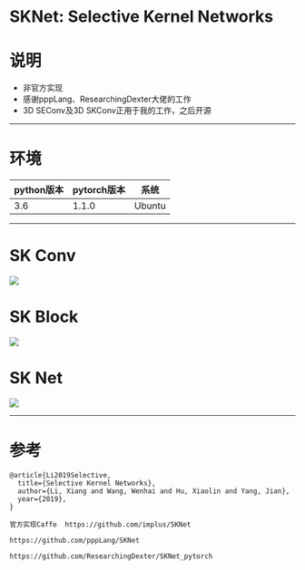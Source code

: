# SKNet: Selective Kernel Networks

# 说明
- 非官方实现
- 感谢pppLang、ResearchingDexter大佬的工作
- 3D SEConv及3D SKConv正用于我的工作，之后开源


----------

# 环境

| python版本 | pytorch版本 | 系统   |
|------------|-------------|--------|
| 3.6        | 1.1.0       | Ubuntu |

----------

# SK Conv

![](https://github.com/bobo0810/SKNet_Pytorch/blob/master/imgs/skconv.jpg)

# SK Block

![](https://github.com/bobo0810/SKNet_Pytorch/blob/master/imgs/SKBlock.png)

# SK Net

![](https://github.com/bobo0810/SKNet_Pytorch/blob/master/imgs/sknet.png)


----------
 # 参考

```
@article{Li2019Selective,
  title={Selective Kernel Networks},
  author={Li, Xiang and Wang, Wenhai and Hu, Xiaolin and Yang, Jian},
  year={2019},
}

官方实现Caffe  https://github.com/implus/SKNet
```

```
https://github.com/pppLang/SKNet  
```

```
https://github.com/ResearchingDexter/SKNet_pytorch
```